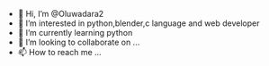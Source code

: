 - 👋 Hi, I’m @Oluwadara2
- 👀 I’m interested in python,blender,c language and web developer
- 🌱 I’m currently learning python
- 💞️ I’m looking to collaborate on ...
- 📫 How to reach me ...

<!---
Oluwadara2/Oluwadara2 is a ✨ special ✨ repository because its `README.md` (this file) appears on your GitHub profile.
You can click the Preview link to take a look at your changes.
--->
